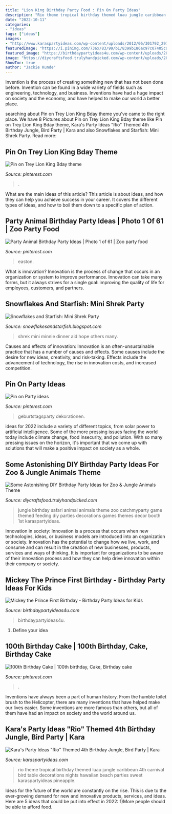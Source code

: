 ```yaml
---
title: "Lion King Birthday Party Food : Pin On Party Ideas"
description: "Rio theme tropical birthday themed luau jungle caribbean 4th carnival bird table decorations nights hawaiian beach parties sweet karaspartyideas pineapple"
date: "2022-10-11"
categories:
- "ideas"
tags: ["ideas"]
images:
- "http://www.karaspartyideas.com/wp-content/uploads/2012/06/301792_297076123720054_820311155_n_600x898.jpg"
featuredImage: "https://i.pinimg.com/736x/83/99/b1/8399b186ac97c07405ca7f351e69ab0e.jpg"
featured_image: "https://birthdaypartyideas4u.com/wp-content/uploads/2018/10/Royal-Blue-and-Gold-Mickey-Mouse-candy-table.jpg"
image: "https://diycraftsfood.trulyhandpicked.com/wp-content/uploads/2016/06/Animal-birthday-party_om.jpg"
ShowToc: true
author: "Jackie Kunde"
---
```



Invention is the process of creating something new that has not been done before. Invention can be found in a wide variety of fields such as engineering, technology, and business. Inventions have had a huge impact on society and the economy, and have helped to make our world a better place.

	

		
searching about Pin on Trey Lion King Bday theme you've came to the right place. We have 8 Pictures about Pin on Trey Lion King Bday theme like Pin on Trey Lion King Bday theme, Kara&#039;s Party Ideas &quot;Rio&quot; Themed 4th Birthday Jungle, Bird Party | Kara and also Snowflakes and Starfish: Mini Shrek Party. Read more:
		
    
## Pin On Trey Lion King Bday Theme

<img loading=lazy src="https://i.pinimg.com/736x/83/99/b1/8399b186ac97c07405ca7f351e69ab0e.jpg" onerror="this.onerror=null;this.src='https://tse4.mm.bing.net/th?id=OIP.hcS6gP2wfSEY8lWwfIiJWgHaJ3&amp;pid=15.1';" alt="Pin on Trey Lion King Bday theme">

_Source: pinterest.com_

>. 

	

What are the main ideas of this article?
This article is about ideas, and how they can help you achieve success in your career. It covers the different types of ideas, and how to boil them down to a specific plan of action.

    
## Party Animal Birthday Party Ideas | Photo 1 Of 61 | Zoo Party Food

<img loading=lazy src="https://i.pinimg.com/736x/b2/a1/2a/b2a12a1eeaef1700e9de02e3e23b0ed2.jpg" onerror="this.onerror=null;this.src='https://tse3.mm.bing.net/th?id=OIP.rbJmm6hB3DmuRxHPkjzMlwHaLG&amp;pid=15.1';" alt="Party Animal Birthday Party Ideas | Photo 1 of 61 | Zoo party food">

_Source: pinterest.com_

>easton. 

	

What is innovation?
Innovation is the process of change that occurs in an organization or system to improve performance. Innovation can take many forms, but it always strives for a single goal: improving the quality of life for employees, customers, and partners.

    
## Snowflakes And Starfish: Mini Shrek Party

<img loading=lazy src="https://4.bp.blogspot.com/-cJK0BKAVguo/UCmdcZWMMDI/AAAAAAAALaM/Ixkkbm9Jfe0/s1600/IMG_4909.JPG" onerror="this.onerror=null;this.src='https://tse4.mm.bing.net/th?id=OIP.D3-rXjNJxXxOIujoFKA1swHaJ4&amp;pid=15.1';" alt="Snowflakes and Starfish: Mini Shrek Party">

_Source: snowflakesandstarfish.blogspot.com_

>shrek mini minnie dinner aid hope others many. 

	

Causes and effects of innovation:
Innovation is an often-unsustainable practice that has a number of causes and effects. Some causes include the desire for new ideas, creativity, and risk-taking. Effects include the advancement of technology, the rise in innovation costs, and increased competition.

    
## Pin On Party Ideas

<img loading=lazy src="https://i.pinimg.com/736x/a4/3a/8d/a43a8d403b07c41ffa797e3126570b6e.jpg" onerror="this.onerror=null;this.src='https://tse4.mm.bing.net/th?id=OIP.IzQ7hZrdj_OQUttftdDMvgHaJ3&amp;pid=15.1';" alt="Pin on Party ideas">

_Source: pinterest.com_

>geburtstagsparty dekorationen. 

	

ideas for 2022 include a variety of different topics, from solar power to artificial intelligence. Some of the more pressing issues facing the world today include climate change, food insecurity, and pollution. With so many pressing issues on the horizon, it's important that we come up with solutions that will make a positive impact on society as a whole.

    
## Some Astonishing DIY Birthday Party Ideas For Zoo &amp; Jungle Animals Theme

<img loading=lazy src="https://diycraftsfood.trulyhandpicked.com/wp-content/uploads/2016/06/Animal-birthday-party_om.jpg" onerror="this.onerror=null;this.src='https://tse4.mm.bing.net/th?id=OIP.LG2I2AQu-lPFxjgb-wwBdwHaLH&amp;pid=15.1';" alt="Some Astonishing DIY Birthday Party Ideas for Zoo &amp; Jungle Animals Theme">

_Source: diycraftsfood.trulyhandpicked.com_

>jungle birthday safari animal animals theme zoo catchmyparty game themed feeding diy parties decorations games themes decor booth 1st karaspartyideas. 

	

Innovation in society:
Innovation is a process that occurs when new technologies, ideas, or business models are introduced into an organization or society. Innovation has the potential to change how we live, work, and consume and can result in the creation of new businesses, products, services and ways of thinking. It is important for organizations to be aware of their innovation process and how they can help drive innovation within their company or society.

    
## Mickey The Prince First Birthday - Birthday Party Ideas For Kids

<img loading=lazy src="https://birthdaypartyideas4u.com/wp-content/uploads/2018/10/Royal-Blue-and-Gold-Mickey-Mouse-candy-table.jpg" onerror="this.onerror=null;this.src='https://tse2.mm.bing.net/th?id=OIP.6xOonxoVnPEDMYVlqS81DQHaJC&amp;pid=15.1';" alt="Mickey the Prince First Birthday - Birthday Party Ideas for Kids">

_Source: birthdaypartyideas4u.com_

>birthdaypartyideas4u. 

	

1. Define your idea

    
## 100th Birthday Cake | 100th Birthday, Cake, Birthday Cake

<img loading=lazy src="https://i.pinimg.com/736x/04/a8/00/04a8000ceb01f8cd9155a5ace2f4032e.jpg" onerror="this.onerror=null;this.src='https://tse2.mm.bing.net/th?id=OIP.tiqRXG8TpB52EF63Uvii3gHaJ3&amp;pid=15.1';" alt="100th Birthday Cake | 100th birthday, Cake, Birthday cake">

_Source: pinterest.com_

>. 

	

Inventions have always been a part of human history. From the humble toilet brush to the Helicopter, there are many inventions that have helped make our lives easier. Some inventions are more famous than others, but all of them have had an impact on society and the world around us.

    
## Kara&#039;s Party Ideas &quot;Rio&quot; Themed 4th Birthday Jungle, Bird Party | Kara

<img loading=lazy src="http://www.karaspartyideas.com/wp-content/uploads/2012/06/301792_297076123720054_820311155_n_600x898.jpg" onerror="this.onerror=null;this.src='https://tse1.mm.bing.net/th?id=OIP.gRNms9EqEFCPEHGpX3fVrQHaLF&amp;pid=15.1';" alt="Kara&#039;s Party Ideas &quot;Rio&quot; Themed 4th Birthday Jungle, Bird Party | Kara">

_Source: karaspartyideas.com_

>rio theme tropical birthday themed luau jungle caribbean 4th carnival bird table decorations nights hawaiian beach parties sweet karaspartyideas pineapple. 

	

Ideas for the future of the world are constantly on the rise. This is due to the ever-growing demand for new and innovative products, services, and ideas. Here are 5 ideas that could be put into effect in 2022: 1)More people should be able to afford food. 

